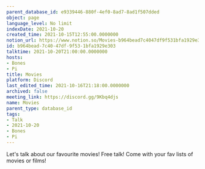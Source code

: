```yaml
---
parent_database_id: e9339446-880f-4ef0-8ad7-8ad1f507dded
object: page
language_level: No limit
indexDate: 2021-10-20
created_time: 2021-10-15T12:55:00.0000000
notion_url: https://www.notion.so/Movies-b964bead7c4047df9f531bfa1929e303
id: b964bead-7c40-47df-9f53-1bfa1929e303
talktime: 2021-10-20T21:00:00.0000000
hosts:
- Bones
- Pi
title: Movies
platform: Discord
last_edited_time: 2021-10-16T21:18:00.0000000
archived: false
meeting_link: https://discord.gg/9Kbq4djs
name: Movies
parent_type: database_id
tags:
- Talk
- 2021-10-20
- Bones
- Pi
---
```


Let's talk about our favourite movies!
Free talk! Come with your fav lists of movies or films!



